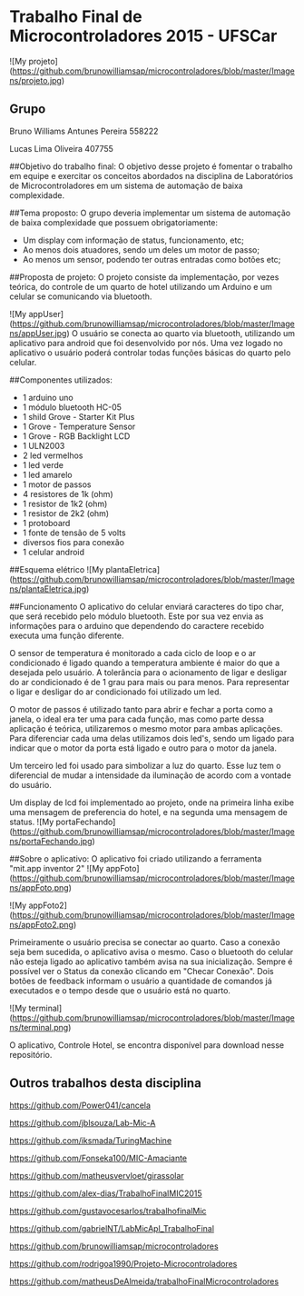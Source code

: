 # **Trabalho Final de Microcontroladores 2015 - UFSCar**

![My projeto] (https://github.com/brunowilliamsap/microcontroladores/blob/master/Imagens/projeto.jpg)

## Grupo
Bruno Williams Antunes Pereira 558222

Lucas Lima Oliveira 407755

##Objetivo do trabalho final:
O objetivo desse projeto é fomentar o trabalho em equipe e exercitar os conceitos abordados na disciplina de Laboratórios de Microcontroladores em um sistema de automação de baixa complexidade.

##Tema proposto:
O grupo deveria implementar um sistema de automação de baixa complexidade que possuem obrigatoriamente:
* Um display com informação de status, funcionamento, etc;
* Ao menos dois atuadores, sendo um deles um motor de passo;
* Ao menos um sensor, podendo ter outras entradas como botões etc;

##Proposta de projeto:
O projeto consiste da implementação, por vezes teórica, do controle de um quarto de hotel utilizando um Arduino e um celular se comunicando via bluetooth.

![My appUser] (https://github.com/brunowilliamsap/microcontroladores/blob/master/Imagens/appUser.jpg)
O usuário se conecta ao quarto via bluetooth, utilizando um aplicativo para android que foi desenvolvido por nós. Uma vez logado no aplicativo o usuário poderá controlar todas funções básicas do quarto pelo celular.



##Componentes utilizados:
* 1 arduino uno
* 1 módulo bluetooth HC-05
* 1 shild Grove - Starter Kit Plus
* 1 Grove - Temperature Sensor
* 1 Grove - RGB Backlight LCD
* 1 ULN2003
* 2 led vermelhos
* 1 led verde
* 1 led amarelo
* 1 motor de passos
* 4 resistores de 1k (ohm)
* 1 resistor de 1k2 (ohm)
* 1 resistor de 2k2 (ohm)
* 1 protoboard
* 1 fonte de tensão de 5 volts
* diversos fios para conexão
* 1 celular android

##Esquema elétrico
![My plantaEletrica] (https://github.com/brunowilliamsap/microcontroladores/blob/master/Imagens/plantaEletrica.jpg)

##Funcionamento
O aplicativo do celular enviará caracteres do tipo char, que será recebido pelo módulo bluetooth. Este por sua vez envia as informações para o arduino que dependendo do caractere recebido executa uma função diferente.


O sensor de temperatura é monitorado a cada ciclo de loop e o ar condicionado é ligado quando a temperatura ambiente é maior do que a desejada pelo usuário.  A tolerância para o acionamento de ligar e desligar do ar condicionado é de 1 grau para mais ou para menos. Para representar o ligar e desligar do ar condicionado foi utilizado um led.

O motor de passos é utilizado tanto para abrir e fechar a porta como a janela, o ideal era ter uma para cada função, mas como parte dessa aplicação é teórica, utilizaremos o mesmo motor para ambas aplicações. Para diferenciar cada uma delas utilizamos dois led's, sendo um ligado para indicar que o motor da porta está ligado e outro para o motor da janela.

Um terceiro led foi usado para simbolizar a luz do quarto. Esse luz tem o diferencial de mudar a intensidade da iluminação de acordo com a vontade do usuário.

Um display de lcd foi implementado ao projeto, onde na primeira linha exibe uma mensagem de preferencia do hotel, e na segunda uma mensagem de status.
![My portaFechando] (https://github.com/brunowilliamsap/microcontroladores/blob/master/Imagens/portaFechando.jpg)


##Sobre o aplicativo:
O aplicativo foi criado utilizando a ferramenta "mit.app inventor 2"
![My appFoto] (https://github.com/brunowilliamsap/microcontroladores/blob/master/Imagens/appFoto.png)

![My appFoto2] (https://github.com/brunowilliamsap/microcontroladores/blob/master/Imagens/appFoto2.png)

Primeiramente o usuário precisa se conectar ao quarto. Caso a conexão seja bem sucedida, o aplicativo avisa o mesmo. Caso o bluetooth do celular não esteja ligado ao aplicativo também avisa na sua inicialização. Sempre é possível ver o Status da conexão clicando em "Checar Conexão".
Dois botões de feedback informam o usuário a quantidade de comandos já executados e o tempo desde que o usuário está no quarto.

![My terminal] (https://github.com/brunowilliamsap/microcontroladores/blob/master/Imagens/terminal.png)


O aplicativo, Controle Hotel, se encontra disponível para download nesse repositório.

## Outros trabalhos desta disciplina

https://github.com/Power041/cancela

https://github.com/jblsouza/Lab-Mic-A

https://github.com/iksmada/TuringMachine

https://github.com/Fonseka100/MIC-Amaciante

https://github.com/matheusvervloet/girassolar

https://github.com/alex-dias/TrabalhoFinalMIC2015

https://github.com/gustavocesarlos/trabalhofinalMic

https://github.com/gabrielNT/LabMicApl_TrabalhoFinal

https://github.com/brunowilliamsap/microcontroladores

https://github.com/rodrigoa1990/Projeto-Microcontroladores

https://github.com/matheusDeAlmeida/trabalhoFinalMicrocontroladores
